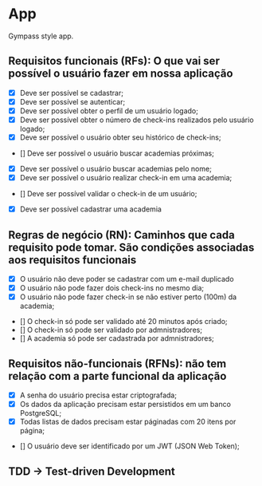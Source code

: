 # App

Gympass style app.

## Requisitos funcionais (RFs): O que vai ser possível o usuário fazer em nossa aplicação

- [x] Deve ser possível se cadastrar;
- [x] Deve ser possível se autenticar;
- [x] Deve ser possível obter o perfil de um usuário logado;
- [x] Deve ser possível obter o número de check-ins realizados pelo usuário logado;
- [x] Deve ser possível o usuário obter seu histórico de check-ins;
- [] Deve ser possível o usuário buscar academias próximas;
- [x] Deve ser possível o usuário buscar academias pelo nome;
- [x] Deve ser possível o usuário realizar check-in em uma academia;
- [] Deve ser possível validar o check-in de um usuário;
- [x] Deve ser possível cadastrar uma academia

## Regras de negócio (RN): Caminhos que cada requisito pode tomar. São condições associadas aos requisitos funcionais

- [x] O usuário não deve poder se cadastrar com um e-mail duplicado
- [x] O usuário não pode fazer dois check-ins no mesmo dia;
- [x] O usuário não pode fazer check-in se não estiver perto (100m) da academia;
- [] O check-in só pode ser validado até 20 minutos após criado;
- [] O check-in só pode ser validado por admnistradores;
- [] A academia só pode ser cadastrada por admnistradores;

## Requisitos não-funcionais (RFNs): não tem relação com a parte funcional da aplicação

- [x] A senha do usuário precisa estar criptografada;
- [x] Os dados da aplicação precisam estar persistidos em um banco PostgreSQL;
- [x] Todas listas de dados precisam estar páginadas com 20 itens por página;
- [] O usuário deve ser identificado por um JWT (JSON Web Token);

## TDD -> Test-driven Development
